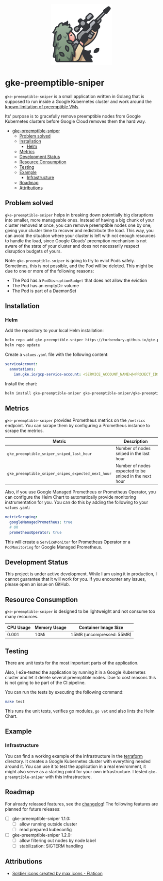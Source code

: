 <div align="center">
  <br>
  <img src="assets/sniper.png" alt="sniper" width="200"/>
  <br>
</div>

# gke-preemptible-sniper

`gke-preemptible-sniper` is a small application written in Golang that is supposed to run inside a Google Kubernetes cluster and work around the [known limitation of preemptible VMs](https://cloud.google.com/compute/docs/instances/preemptible#limitations).

Its' purpose is to gracefully remove preemptible nodes from Google Kubernetes clusters before Google Cloud removes them the hard way.

- [gke-preemptible-sniper](#gke-preemptible-sniper)
  - [Problem solved](#problem-solved)
  - [Installation](#installation)
    - [Helm](#helm)
  - [Metrics](#metrics)
  - [Development Status](#development-status)
  - [Resource Consumption](#resource-consumption)
  - [Testing](#testing)
  - [Example](#example)
    - [Infrastructure](#infrastructure)
  - [Roadmap](#roadmap)
  - [Attributions](#attributions)

## Problem solved

`gke-preemptible-sniper` helps in breaking down potentially big disruptions into smaller, more manageable ones. Instead of having a big chunk of your cluster removed at once, you can remove preemptible nodes one by one, giving your cluster time to recover and redistribute the load. This way, you can avoid the situation where your cluster is left with not enough resources to handle the load, since Google Clouds' preemption mechanism is not aware of the state of your cluster and does not necessarily respect disruption budgets of yours.

Note: `gke-preemptible-sniper` is going to try to evict Pods safely. Sometimes, this is not possible, and the Pod will be deleted. This might be due to one or more of the following reasons:

- The Pod has a `PodDisruptionBudget` that does not allow the eviction
- The Pod has an emptyDir volume
- The Pod is part of a DaemonSet

## Installation

### Helm

Add the repository to your local Helm installation:

```bash
helm repo add gke-preemptible-sniper https://torbendury.github.io/gke-preemptible-sniper
helm repo update
```

Create a `values.yaml` file with the following content:

```yaml
serviceAccount:
  annotations:
    iam.gke.io/gcp-service-account: <SERVICE_ACCOUNT_NAME>@<PROJECT_ID>.iam.gserviceaccount.com
```

Install the chart:

```bash
helm install gke-preemptible-sniper gke-preemptible-sniper/gke-preemptible-sniper --namespace gke-preemptible-sniper --create-namespace --values=values.yaml
```

## Metrics

`gke-preemptible-sniper` provides Prometheus metrics on the `/metrics` endpoint. You can scrape them by configuring a Prometheus instance to scrape the metrics.

| Metric                                             | Description                                            |
|----------------------------------------------------|--------------------------------------------------------|
| `gke_preemptible_sniper_sniped_last_hour`          | Number of nodes sniped in the last hour                |
| `gke_preemptible_sniper_snipes_expected_next_hour` | Number of nodes expected to be sniped in the next hour |

Also, if you use Google Managed Prometheus or Prometheus Operator, you can configure the Helm Chart to automatically provide monitoring instrumentation for you. You can do this by adding the following to your `values.yaml`:

```yaml
metricScraping:
  googleManagedPrometheus: true
  # OR
  prometheusOperator: true
```

This will create a `ServiceMonitor` for Prometheus Operator or a `PodMonitoring` for Google Managed Prometheus.

## Development Status

This project is under active development. While I am using it in production, I cannot guarantee that it will work for you. If you encounter any issues, please open an issue on GitHub.

## Resource Consumption

`gke-preemptible-sniper` is designed to be lightweight and not consume too many resources.

| CPU Usage | Memory Usage | Container Image Size      |
|-----------|--------------|---------------------------|
| 0.001     | 10Mi         | 15MB (uncompressed: 55MB) |

## Testing

There are unit tests for the most important parts of the application.

Also, I e2e-tested the application by running it in a Google Kubernetes cluster and let it delete several preemptible nodes. Due to cost reasons this is not going to be part of the CI pipeline.

You can run the tests by executing the following command:

```bash
make test
```

This runs the unit tests, verifies go modules, `go vet` and also lints the Helm Chart.

## Example

### Infrastructure

You can find a working example of the infrastructure in the [terraform](terraform/) directory. It creates a Google Kubernetes cluster with everything needed around it. You can use it to test the application in a real environment, it might also serve as a starting point for your own infrastructure. I tested `gke-preemptible-sniper` with this infrastructure.

## Roadmap

For already released features, see the [changelog](CHANGELOG.md)! The following features are planned for future releases:

- [ ] gke-preemptible-sniper 1.1.0:
  - [ ] allow running outside cluster
  - [ ] read prepared kubeconfig

- [ ] gke-preemptible-sniper 1.2.0:
  - [ ] allow filtering out nodes by node label
  - [ ] stabilization: SIGTERM handling

## Attributions

- [Soldier icons created by max.icons - Flaticon](https://www.flaticon.com/free-icons/soldier)
